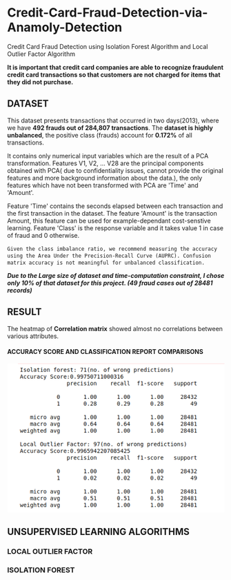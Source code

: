 # Credit-Card-Fraud-Detection-via-Anamoly-Detection
Credit Card Fraud Detection using Isolation Forest Algorithm and Local Outlier Factor Algorithm

**It is important that credit card companies are able to recognize fraudulent credit card transactions so that customers are not charged for items that they did not purchase.**

## DATASET
This dataset presents transactions that occurred in two days(2013), where we have **492 frauds out of 284,807 transactions**. The **dataset is highly unbalanced**, the positive class (frauds) account for **0.172%** of all transactions.

It contains only numerical input variables which are the result of a PCA transformation. Features V1, V2, ... V28 are the principal components obtained with PCA( due to confidentiality issues, cannot provide the original features and more background information about the data.), the only features which have not been transformed with PCA are 'Time' and 'Amount'. 

Feature 'Time' contains the seconds elapsed between each transaction and the first transaction in the dataset. The feature 'Amount' is the transaction Amount, this feature can be used for example-dependant cost-senstive learning. Feature 'Class' is the response variable and it takes value 1 in case of fraud and 0 otherwise.
```
Given the class imbalance ratio, we recommend measuring the accuracy using the Area Under the Precision-Recall Curve (AUPRC). Confusion matrix accuracy is not meaningful for unbalanced classification.
```
***Due to the Large size of dataset and time-computation constraint, I chose only 10% of that dataset for this project.
(49 fraud cases out of 28481 records)***
## RESULT
The heatmap of **Correlation matrix** showed almost no correlations between various attributes.

#### ACCURACY SCORE AND CLASSIFICATION REPORT COMPARISONS
![](images/1.png)



## UNSUPERVISED LEARNING ALGORITHMS
### LOCAL OUTLIER FACTOR
### ISOLATION FOREST
